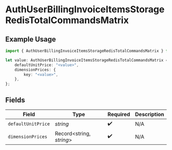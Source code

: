 # AuthUserBillingInvoiceItemsStorageRedisTotalCommandsMatrix

## Example Usage

```typescript
import { AuthUserBillingInvoiceItemsStorageRedisTotalCommandsMatrix } from "@simplesagar/vercel/models/authuser.js";

let value: AuthUserBillingInvoiceItemsStorageRedisTotalCommandsMatrix = {
    defaultUnitPrice: "<value>",
    dimensionPrices: {
        key: "<value>",
    },
};
```

## Fields

| Field                    | Type                     | Required                 | Description              |
| ------------------------ | ------------------------ | ------------------------ | ------------------------ |
| `defaultUnitPrice`       | *string*                 | :heavy_check_mark:       | N/A                      |
| `dimensionPrices`        | Record<string, *string*> | :heavy_check_mark:       | N/A                      |